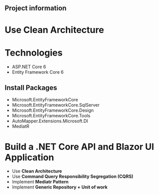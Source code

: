 ## Project information

# Use Clean Architecture

# Technologies
- ASP.NET Core 6
- Entity Framework Core 6

## Install Packages
- Microsoft.EntityFrameworkCore
- Microsoft.EntityFrameworkCore.SqlServer
- Microsoft.EntityFrameworkCore.Design
- Microsoft.EntityFrameworkCore.Tools
- AutoMapper.Extensions.Microsoft.DI
- MediatR

# Build a .NET Core API and Blazor UI Application
- Use **Clean Architecture**
- Use **Command Query Responsibility Segregation (CQRS)**
- Implement **Mediatr Pattern**
- Implement **Generic Repository + Unit of work**